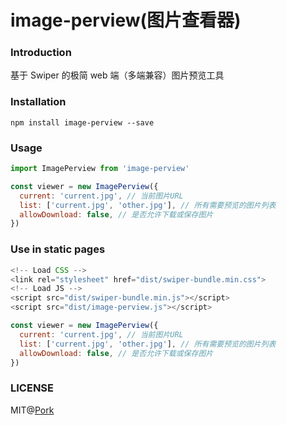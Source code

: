 # image-perview(图片查看器)

### Introduction

基于 Swiper 的极简 web 端（多端兼容）图片预览工具

### Installation

```
npm install image-perview --save
```

### Usage

```js
import ImagePerview from 'image-perview'

const viewer = new ImagePerview({
  current: 'current.jpg', // 当前图片URL
  list: ['current.jpg', 'other.jpg'], // 所有需要预览的图片列表
  allowDownload: false, // 是否允许下载或保存图片
})
```

### Use in static pages

```js
<!-- Load CSS -->
<link rel="stylesheet" href="dist/swiper-bundle.min.css">
<!-- Load JS -->
<script src="dist/swiper-bundle.min.js"></script>
<script src="dist/image-perview.js"></script>

const viewer = new ImagePerview({
  current: 'current.jpg', // 当前图片URL
  list: ['current.jpg', 'other.jpg'], // 所有需要预览的图片列表
  allowDownload: false, // 是否允许下载或保存图片
})
```

### LICENSE

MIT@[Pork](https://github.com/porkio)
